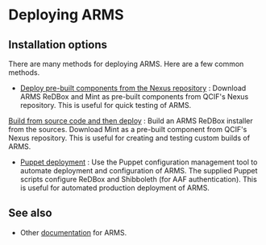 # Deploying ARMS

## Installation options

There are many methods for deploying ARMS. Here are a few common methods.

- [Deploy pre-built components from the  Nexus repository](deploy-nexus.md)
: Download ARMS ReDBox and Mint as pre-built components from QCIF's
  Nexus repository.
  This is useful for quick testing of ARMS.

[Build from source code and then deploy](deploy-source.md)
: Build an ARMS ReDBox installer from the sources. Download Mint as a
  pre-built component from QCIF's Nexus repository.
  This is useful for creating and testing custom builds of ARMS.

- [Puppet deployment](deploy-puppet.md)
: Use the Puppet configuration management tool to automate deployment
  and configuration of ARMS. The supplied Puppet scripts configure
  ReDBox and Shibboleth (for AAF authentication).
  This is useful for automated production deployment of ARMS.

## See also

- Other [documentation](README.md) for ARMS.